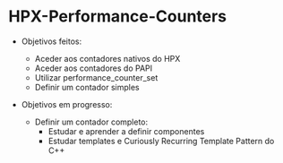 # HPX-Performance-Counters

* Objetivos feitos:
  * Aceder aos contadores nativos do HPX
  * Aceder aos contadores do PAPI
  * Utilizar performance_counter_set
  * Definir um contador simples
  
* Objetivos em progresso:
  * Definir um contador completo:
    * Estudar e aprender a definir componentes
    * Estudar templates e Curiously Recurring Template Pattern do C++
